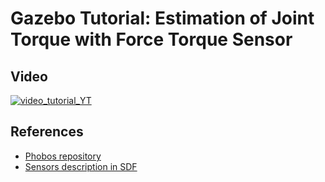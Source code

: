 # Gazebo Tutorial: Estimation of Joint Torque with Force Torque Sensor

## Video

[![video_tutorial_YT](https://img.youtube.com/vi/7ewrPQ2ovFk/0.jpg)](https://www.youtube.com/watch?v=7ewrPQ2ovFk)

## References

- [Phobos repository](https://github.com/dfki-ric/phobos)
- [Sensors description in SDF](http://sdformat.org/spec?ver=1.6&elem=sensor)
